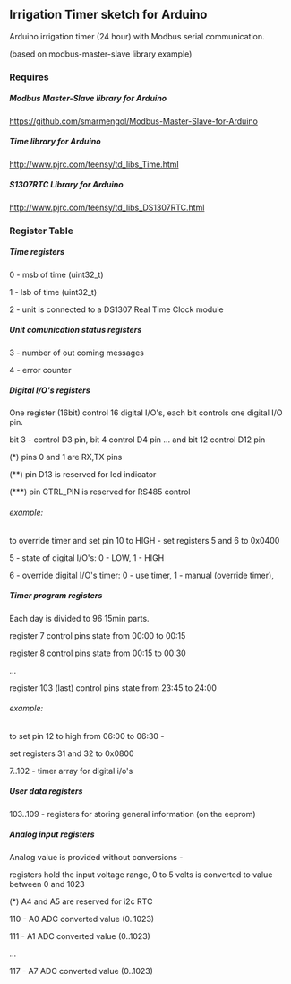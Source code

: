 ## Irrigation Timer sketch for Arduino

Arduino irrigation timer (24 hour) with Modbus serial communication.

(based on modbus-master-slave library example)

### Requires

##### Modbus Master-Slave library for Arduino
https://github.com/smarmengol/Modbus-Master-Slave-for-Arduino

##### Time library for Arduino
http://www.pjrc.com/teensy/td_libs_Time.html

##### S1307RTC Library for Arduino
http://www.pjrc.com/teensy/td_libs_DS1307RTC.html

### Register Table

##### Time registers

0 - msb of time (uint32_t)

1 - lsb of time (uint32_t)

2 - unit is connected to a DS1307 Real Time Clock module

##### Unit comunication status registers

3 - number of out coming messages

4 - error counter

##### Digital I/O's registers

One register (16bit) control 16 digital I/O's, each bit controls one digital I/O pin.

bit 3 - control D3 pin, bit 4 control D4 pin ... and bit 12 control D12 pin

(*) pins 0 and 1 are RX,TX pins

(**) pin D13 is reserved for led indicator

(***) pin CTRL_PIN is reserved for RS485 control

###### example:
to override timer and set pin 10 to HIGH -
set registers 5 and 6 to 0x0400

5 - state of digital I/O's: 0 - LOW, 1 - HIGH

6 - override digital I/O's timer: 0 - use timer, 1 - manual (override timer),

##### Timer program registers

Each day is divided to 96 15min parts.

register 7 control pins state from 00:00 to 00:15

register 8 control pins state from 00:15 to 00:30

...

register 103 (last) control pins state from 23:45 to 24:00

###### example:
to set pin 12 to high from 06:00 to 06:30 -

set registers 31 and 32 to 0x0800

7..102 - timer array for digital i/o's

##### User data registers

103..109 - registers for storing general information (on the eeprom)

##### Analog input registers

Analog value is provided without conversions -

registers hold the input voltage range, 0 to 5 volts is converted to value between 0 and 1023

(*) A4 and A5 are reserved for i2c RTC

110 - A0 ADC converted value (0..1023)

111 - A1 ADC converted value (0..1023)

...

117 - A7 ADC converted value (0..1023)

